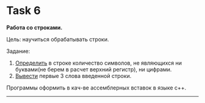 # Task 6

**Работа со строками.**

Цель: научиться обрабатывать строки.

Задание:

1. [Определить](src/numSymbols.cpp) в строке количество символов, не являющихся ни буквами(не берем в расчет верхний регистр), ни цифрами.
2. [Вывести](src/outputWords.cpp) первые 3 слова введенной строки.

Программы оформить в кач-ве ассемблерных вставок в языке с++.

---
